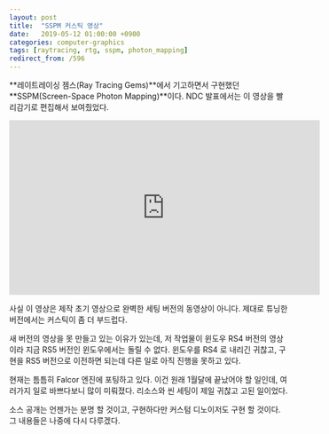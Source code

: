```yaml
---
layout: post
title:  "SSPM 커스틱 영상"
date:   2019-05-12 01:00:00 +0900
categories: computer-graphics
tags: [raytracing, rtg, sspm, photon_mapping]
redirect_from: /596
---
```

**레이트레이싱 젬스(Ray Tracing Gems)**에서 기고하면서 구현했던 **SSPM(Screen-Space Photon Mapping)**이다. NDC 발표에서는 이 영상을 빨리감기로 편집해서 보여줬었다.

<center><iframe width="560" height="315" src="https://www.youtube.com/embed/T_b6StxmMfQ" frameborder="0" allow="accelerometer; autoplay; encrypted-media; gyroscope; picture-in-picture" allowfullscreen></iframe></center>

사실 이 영상은 제작 초기 영상으로 완벽한 세팅 버전의 동영상이 아니다. 제대로 튜닝한 버전에서는 커스틱이 좀 더 부드럽다.

새 버전의 영상을 못 만들고 있는 이유가 있는데, 저 작업물이 윈도우 RS4 버전의 영상이라 지금 RS5 버전인 윈도우에서는 돌릴 수 없다. 윈도우를 RS4 로 내리긴 귀찮고, 구현을 RS5 버전으로 이전하면 되는데 다른 일로 아직 진행을 못하고 있다.

현재는 틈틈히 Falcor 엔진에 포팅하고 있다. 이건 원래 1월달에 끝났어야 할 일인데, 여러가지 일로 바쁘다보니 많이 미뤄졌다. 리소스와 씬 세팅이 제일 귀찮고 고된 일이었다.

소스 공개는 언젠가는 분명 할 것이고, 구현하다만 커스텀 디노이저도 구현 할 것이다. 그 내용들은 나중에 다시 다루겠다.
